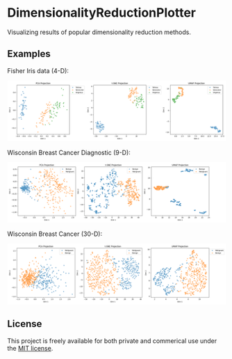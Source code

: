 # DimensionalityReductionPlotter

Visualizing results of popular dimensionality reduction methods.

## Examples

Fisher Iris data (4-D):

![Fisher Iris Example](fisher_iris_embeddings_20250215162916.png)

Wisconsin Breast Cancer Diagnostic (9-D):

![Wisconsin Breast Cancer Diagnostic Example](breast-cancer-wisconsin-diagnostic_embeddings_20250215164847.png)

Wisconsin Breast Cancer (30-D):

![Wisconsin Breast Cancer Example](breast-cancer-wisconsin_embeddings_20250215165142.png)

## License

This project is freely available for both private and commerical use under the [MIT license](LICENSE).
